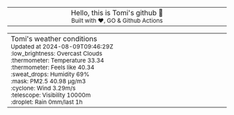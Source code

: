 
<div align="center">
<table>
<tbody>
<td align="center">
<img width="2000" height="0"><br>
Hello, this is Tomi's github 👋<br>
<sup>Built with ❤️, GO & Github Actions</sup><br>
<img width="2000" height="0">
</td>
</tbody>
</table>
</div>
<table>
<tbody>
<td align="left">
<img width="2000" height="0"><br>
Tomi's weather conditions<br>
<sup>Updated at 2024-08-09T09:46:29Z</sup><br>
<sup>:low_brightness: Overcast Clouds</sup><br>
<sup>:thermometer: Temperature 33.34 </sup><br>
<sup>:thermometer: Feels like 40.34</sup><br>
<sup>:sweat_drops: Humidity 69%</sup><br>
<sup>:mask: PM2.5 40.98 μg/m3</sup><br>
<sup>:cyclone: Wind 3.29m/s </sup><br>
<sup>:telescope: Visibility 10000m </sup><br>
<sup>:droplet: Rain 0mm/last 1h </sup><br>
<img width="2000" height="0">
</td>
<td align="left">
<img width="2000" height="0"><br>
<br>
<img width="2000" height="0">
</td>
</tbody>
</table>
</div>
    